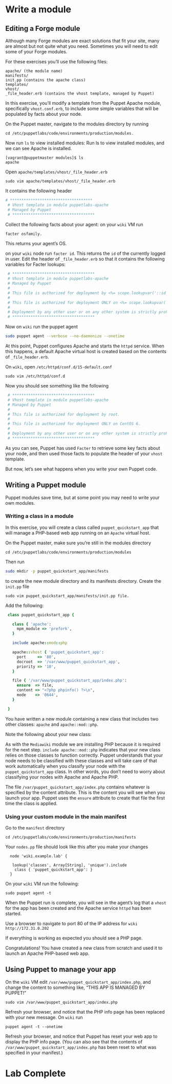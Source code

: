 # Write a module 

## Editing a Forge module
Although many Forge modules are exact solutions that fit your site, many are almost but not quite what you need. Sometimes you will need to edit some of your Forge modules.

For these exercises you’ll use the following files:

```
apache/ (the module name)
manifests/
init.pp (contains the apache class)
templates/
vhost/
_file_header.erb (contains the vhost template, managed by Puppet)
```

In this exercise, you’ll modify a template from the Puppet Apache module, specifically `vhost.conf.erb`, to include some simple variables that will be populated by facts about your node.

On the Puppet master, navigate to the modules directory by running 
```
cd /etc/puppetlabs/code/environments/production/modules.
```

Now run `ls` to view installed modules: 
Run ls to view  installed modules, and we can see Apache is installed. 
```
[vagrant@puppetmaster modules]$ ls
apache 
```
Open `apache/templates/vhost/_file_header.erb` 
```
sudo vim apache/templates/vhost/_file_header.erb
``` 

It contains the following header
```ruby
# ************************************
 # Vhost template in module puppetlabs-apache
 # Managed by Puppet
 # ************************************
```

Collect the following facts about your agent:
on your `wiki` VM run 
```bash
facter osfamily. 
```
This returns your agent’s OS.

on your `wiki` node run `facter id`. This returns the `id` of the currently logged in user.
Edit the header of `_file_header.erb` so that it contains the following variables for Facter lookups:
```ruby
 # ************************************
 # Vhost template in module puppetlabs-apache
 # Managed by Puppet
 #
 # This file is authorized for deployment by <%= scope.lookupvar('::id') %>.
 #
 # This file is authorized for deployment ONLY on <%= scope.lookupvar('::osfamily') %> <%= scope.lookupvar('::operatingsystemmajrelease')     %>.
 #
 # Deployment by any other user or on any other system is strictly prohibited.
 # ************************************
```


Now on `wiki` run the puppet agent 
```bash 
sudo puppet agent --verbose --no-daemonize --onetime
```

At this point, Puppet configures Apache and starts the `httpd` service. When this happens, a default Apache virtual host is created based on the contents of `_file_header.erb`.

On `wiki`, open `/etc/httpd/conf.d/15-default.conf`
```
sudo vim /etc/httpd/conf.d
```

Now you should see something like the following 
```ruby
 # ************************************
 # Vhost template in module puppetlabs-apache
 # Managed by Puppet
 #
 # This file is authorized for deployment by root.
 #
 # This file is authorized for deployment ONLY on CentOS 6.
 #
 # Deployment by any other user or on any other system is strictly prohibited.
 # ************************************
```

As you can see, Puppet has used `Facter` to retrieve some key facts about your node, and then used those facts to populate the header of your `vhost` template.

But now, let’s see what happens when you write your own Puppet code.

## Writing a Puppet module
Puppet modules save time, but at some point you may need to write your own modules.

### Writing a class in a module
In this exercise, you will create a class called `puppet_quickstart_app` that will manage a PHP-based web app running on an `Apache` virtual host.

On the Puppet master, make sure you’re still in the modules directory 
```
cd /etc/puppetlabs/code/environments/production/modules 
```

Then run 
```bash
sudo mkdir -p puppet_quickstart_app/manifests
```
 to create the new module directory and its manifests directory.
Create the `init.pp` file 
```
sudo vim puppet_quickstart_app/manifests/init.pp file.
```

Add the following: 
```ruby
 class puppet_quickstart_app {

   class { 'apache':
     mpm_module => 'prefork',
   }

   include apache::mod::php

   apache::vhost { 'puppet_quickstart_app':
     port     => '80',
     docroot  => '/var/www/puppet_quickstart_app',
     priority => '10',
   }

   file { '/var/www/puppet_quickstart_app/index.php':
     ensure  => file,
     content => "<?php phpinfo() ?>\n",
     mode    => '0644',
   }

 }
```

You have written a new module containing a new class that includes two other classes: `apache` and `apache::mod::php`.

Note the following about your new class:

As with the `Mediawiki` module we are installing PHP because it is required for the next step. 
`include apache::mod::php` indicates that your new class relies on those classes to function correctly. Puppet understands that your node needs to be classified with these classes and will take care of that work automatically when you classify your node with the `puppet_quickstart_app` class. 
In other words, you don’t need to worry about classifying your nodes with Apache and Apache PHP.

The file `/var/puppet_quickstart_app/index.php` contains whatever is specified by the content attribute. This is the content you will see when you launch your app. Puppet uses the `ensure` attribute to create that file the first time the class is applied.

### Using your custom module in the main manifest
Go to the `manifest` directory
```
cd /etc/puppetlabs/code/environments/production/manifests
```

Your `nodes.pp` file should look like this after you make your changes 
```
  node 'wiki.example.lab' {

   lookup('classes', Array[String], 'unique').include
    class { 'puppet_quickstart_app': }
  }
```


On your `wiki` VM run the following: 
```
sudo puppet agent -t 
```

When the Puppet run is complete, you will see in the agent’s log that a `vhost` for the app has been created and the Apache service `httpd` has been started.

Use a browser to navigate to port 80 of the IP address for `wiki`
`http://172.31.0.202`

If everything is working as expected you should see a PHP page.

Congratulations! You have created a new class from scratch and used it to launch an Apache PHP-based web app. 

## Using Puppet to manage your app
On the `wiki` VM edit  `/var/www/puppet_quickstart_app/index.php`, and change the content to something like, “THIS APP IS MANAGED BY PUPPET!”
```
sudo vim /var/www/puppet_quickstart_app/index.php
```
Refresh your browser, and notice that the PHP info page has been replaced with your new message.
On `wiki` run
```
puppet agent -t --onetime
```

Refresh your browser, and notice that Puppet has reset your web app to display the PHP info page. (You can also see that the contents of `/var/www/puppet_quickstart_app/index.php` has been reset to what was specified in your manifest.)

# Lab Complete
